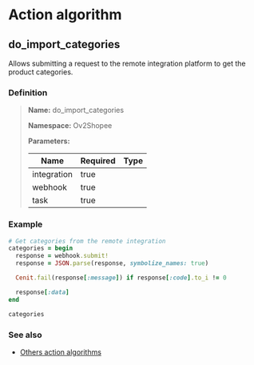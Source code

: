 # Action algorithm

## do_import_categories

Allows submitting a request to the remote integration platform to get the product categories.
    
### Definition

> **Name:** do_import_categories
> 
> **Namespace:** Ov2Shopee
>
> **Parameters:**
> 
> | Name | Required | Type |
> | --- | --- | --- |
> | integration | true |  |
> | webhook | true |  |
> | task | true |  |

### Example
```ruby
# Get categories from the remote integration
categories = begin
  response = webhook.submit!
  response = JSON.parse(response, symbolize_names: true)

  Cenit.fail(response[:message]) if response[:code].to_i != 0

  response[:data]
end

categories
```

### See also
* [Others action algorithms](overview?id=do_import_categories)